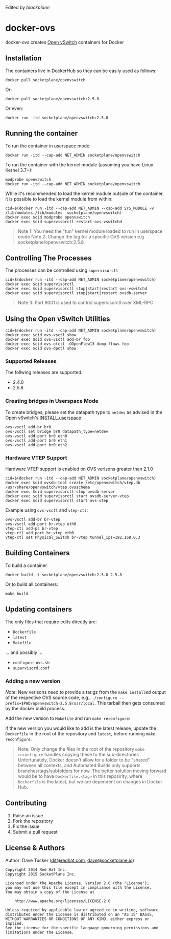 Edited by *blackplane*

docker-ovs
==========

docker-ovs creates [Open vSwitch](http://openvswitch.org) containers for Docker

## Installation

The containers live in DockerHub so they can be easily used as follows:

    docker pull socketplane/openvswitch

Or:

    docker pull socketplane/openvswitch:2.5.8

Or even:

    docker run -itd socketplane/openvswitch:2.5.8

## Running the container

To run the container in userspace mode:

    docker run -itd --cap-add NET_ADMIN socketplane/openvswitch

To run the container with the kernel module (assuming you have Linux Kernel 3.7+):

    modprobe openvswitch
    docker run -itd --cap-add NET_ADMIN socketplane/openvswitch
    
While it's recommended to load the kernel module outside of the container, it is possible to load the kernel module from within:

    cid=$(docker run -itd --cap-add NET_ADMIN --cap-add SYS_MODULE -v /lib/modules:/lib/modules  socketplane/openvswitch)
    docker exec $cid modprobe openvswitch
    docker exec $cid supervisorctl restart ovs-vswitchd

> Note 1: You need the "tun" kernel module loaded to run in userspace mode
> Note 2: Change the tag for a specific OVS version e.g socketplane/openvswitch:2.5.8

## Controlling The Processes 

The processes can be controlled using  `supervisorctl`

	cid=$(docker run -itd --cap-add NET_ADMIN socketplane/openvswitch)
	docker exec $cid supervisorctl
	docker exec $cid supervisorctl stop|start|restart ovs-vswitchd
	docker exec $cid supervisorctl stop|start|restart ovsdb-server

> Note 3: Port 9001 is used to control supervisorctl over XML-RPC

## Using the Open vSwitch Utilities

	cid=$(docker run -itd --cap-add NET_ADMIN socketplane/openvswitch)
	docker exec $cid ovs-vsctl show
	docker exec $cid ovs-vsctl add-br foo
	docker exec $cid ovs-ofctl -OOpenFlow13 dump-flows foo
	docker exec $cid ovs-dpctl show

### Supported Releases

The follwing releases are supported:

- 2.4.0
- 2.5.8

### Creating bridges in Userspace Mode

To create bridges, please set the datapath type to `netdev` as advised in the Open vSwitch's [INSTALL.userspace](http://git.openvswitch.org/cgi-bin/gitweb.cgi?p=openvswitch;a=blob;f=INSTALL.userspace;h=f54b93e2e54c2efdc88054519038d98390e4183c;hb=HEAD)

    ovs-vsctl add-br br0
    ovs-vsctl set bridge br0 datapath_type=netdev
    ovs-vsctl add-port br0 eth0
    ovs-vsctl add-port br0 eth1
    ovs-vsctl add-port br0 eth2

### Hardware VTEP Support

Hardware VTEP support is enabled on OVS verisons greater than 2.1.0

    cid=$(docker run -itd --cap-add NET_ADMIN socketplane/openvswitch)
    docker exec $cid ovsdb-tool create /etc/openvswitch/vtep.db /usr/share/openvswitch/vtep.ovsschema
    docker exec $cid supervisorctl stop ovsdb-server
    docker exec $cid supervisorctl start ovsdb-server-vtep
    docker exec $cid supervisorctl start ovs-vtep

Example using `ovs-vsctl` and `vtep-ctl`:

    ovs-vsctl add-br br-vtep
    ovs-vsctl add-port br-vtep eth0
    vtep-ctl add-ps br-vtep
    vtep-ctl add-port br-vtep eth0
    vtep-ctl set Physical_Switch br-vtep tunnel_ips=192.168.0.3

## Building Containers

To build a container

    docker build -t socketplane/openvswitch:2.5.8 2.5.8

Or to build all containers:

    make build

## Updating containers

The only files that require edits directly are:

- `Dockerfile`
- `latest`
- `Makefile`

... and possibly ...

- `configure-ovs.sh`
- `supervisord.conf`

### Adding a new version

*Note*: New verisons need to provide a tar.gz from the `make install`_ed_ output of the respective OVS source code, e.g., `./configure --prefix=$PWD/openvswitch-2.5.8/usr/local`. This tarball then gets consumed by the docker build process.

Add the new version to `Makefile` and run `make reconfigure`:

If the new version you would like to add is the latest release, update the `Dockerfile` in the root of the repository  and `latest`, before running `make reconfigure`.

> Note: Only change the files in the root of the repository
> `make reconfigure`  handles copying these to the sub-directories
> Unfortunately, Docker doesn't allow for a folder to be "shared" between all contexts, and Automated Builds only supports branches/tags/subfolders for now.
> The better solution moving forward would be to have `Dockerfile.<tag>` in this reposirity, where `Dockerfile` is the latest, but we are dependent on changes in Docker Hub.

## Contributing

1. Raise an issue
2. Fork the repository
3. Fix the issue
4. Submit a pull request

## License & Authors

Author: Dave Tucker (djt@redhat.com, dave@socketplane.io)

    Copyright 2014 Red Hat Inc.
    Copyright 2015 SocketPlane Inc.

    Licensed under the Apache License, Version 2.0 (the "License");
    you may not use this file except in compliance with the License.
    You may obtain a copy of the License at

        http://www.apache.org/licenses/LICENSE-2.0

    Unless required by applicable law or agreed to in writing, software
    distributed under the License is distributed on an "AS IS" BASIS,
    WITHOUT WARRANTIES OR CONDITIONS OF ANY KIND, either express or implied.
    See the License for the specific language governing permissions and
    limitations under the License.
